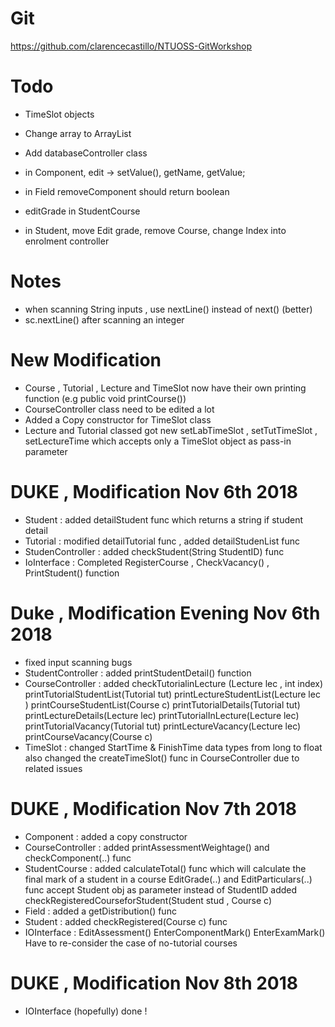 # Git

https://github.com/clarencecastillo/NTUOSS-GitWorkshop

# Todo

- TimeSlot objects

- Change array to ArrayList

- Add databaseController class

- in Component, edit -> setValue(), getName, getValue;

- in Field removeComponent should return boolean

- editGrade in StudentCourse

- in Student, move Edit grade, remove Course, change Index into enrolment controller
# Notes
- when scanning String inputs , use nextLine() instead of next() (better)
- sc.nextLine() after scanning an integer 

# New Modification
- Course , Tutorial , Lecture and TimeSlot now have their own printing function
(e.g public void printCourse())
- CourseController class need to be edited a lot 
- Added a Copy constructor for TimeSlot class
- Lecture and Tutorial classed got new setLabTimeSlot , setTutTimeSlot , setLectureTime which accepts only a TimeSlot object as pass-in parameter
# DUKE , Modification Nov 6th 2018
- Student  : added detailStudent func which returns a string if student detail
- Tutorial : modified detailTutorial func , added detailStudenList func
- StudenController : added checkStudent(String StudentID) func
- IoInterface : Completed RegisterCourse , CheckVacancy() , PrintStudent() function 
# Duke , Modification Evening Nov 6th 2018
- fixed input scanning bugs
- StudentController : added printStudentDetail() function
- CourseController : added checkTutorialinLecture (Lecture lec , int index)
                     printTutorialStudentList(Tutorial tut)
                     printLectureStudentList(Lecture lec )
                     printCourseStudentList(Course c)
                     printTutorialDetails(Tutorial tut)
                     printLectureDetails(Lecture lec)
                     printTutorialInLecture(Lecture lec)
                     printTutorialVacancy(Tutorial tut)
                     printLectureVacancy(Lecture lec)
                     printCourseVacancy(Course c)
 - TimeSlot : changed StartTime & FinishTime data types from long to float 
              also changed the createTimeSlot() func in CourseController due to related issues
         
# DUKE , Modification Nov 7th 2018
- Component : added a copy constructor
- CourseController : added printAssessmentWeightage() and checkComponent(..) func
- StudentCourse : added calculateTotal() func which will calculate the final mark of a student in a course
                  EditGrade(..) and EditParticulars(..) func accept Student obj as parameter instead of StudentID
                  added checkRegisteredCourseforStudent(Student stud , Course c)
- Field : added a getDistribution() func
- Student : added checkRegistered(Course c) func
- IOInterface : EditAssessment()
                EnterComponentMark()
                EnterExamMark()
                Have to re-consider the case of no-tutorial courses
 # DUKE , Modification Nov 8th 2018
 - IOInterface (hopefully) done !
